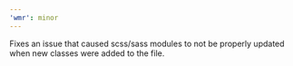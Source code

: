 ```yaml
---
'wmr': minor
---
```


Fixes an issue that caused scss/sass modules to not be properly updated when new classes were added to the file.

